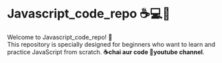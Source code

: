 # Javascript_code_repo ☕💻🚀

Welcome to Javascript_code_repo! 🚀</br>
This repository is specially designed for beginners who want to learn and practice JavaScript from scratch. **☕chai aur code 🎥youtube channel**.
